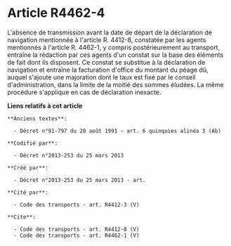 # Article R4462-4

L'absence de transmission avant la date de départ de la déclaration de navigation mentionnée à l'article R. 4412-8, constatée
par les agents mentionnés à l'article R. 4462-1, y compris postérieurement au transport, entraîne la rédaction par ces agents
d'un constat sur la base des éléments de fait dont ils disposent. Ce constat se substitue à la déclaration de navigation et
entraîne la facturation d'office du montant du péage dû, auquel s'ajoute une majoration dont le taux est fixé par le conseil
d'administration, dans la limite de la moitié des sommes éludées. La même procédure s'applique en cas de déclaration
inexacte.

**Liens relatifs à cet article**

	**Anciens textes**:

	  - Décret n°91-797 du 20 août 1991 - art. 6 quinquies alinéa 3 (Ab)

	**Codifié par**:

	  - Décret n°2013-253 du 25 mars 2013

	**Créé par**:

	  - Décret n°2013-253 du 25 mars 2013 - art.

	**Cité par**:

	  - Code des transports - art. R4412-3 (V)

	**Cite**:

	  - Code des transports - art. R4412-8 (V)
	  - Code des transports - art. R4462-1 (V)

